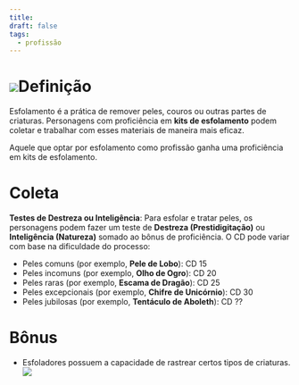```yaml
---
title: 
draft: false
tags:
  - profissão
---
```

# ![](o9bzvtqr.bmp)Definição
Esfolamento é a prática de remover peles, couros ou outras partes de criaturas. Personagens com proficiência em **kits de esfolamento** podem coletar e trabalhar com esses materiais de maneira mais eficaz.

Aquele que optar por esfolamento como profissão ganha uma proficiência em kits de esfolamento.
# Coleta
**Testes de Destreza ou Inteligência**: Para esfolar e tratar peles, os personagens podem fazer um teste de **Destreza (Prestidigitação)** ou **Inteligência (Natureza)** somado ao bônus de proficiência. O CD pode variar com base na dificuldade do processo:
- Peles comuns (por exemplo, **Pele de Lobo**): CD 15
- Peles incomuns (por exemplo, **Olho de Ogro**): CD 20
- Peles raras (por exemplo, **Escama de Dragão**): CD 25
- Peles excepcionais (por exemplo, **Chifre de Unicórnio**): CD 30
- Peles jubilosas (por exemplo, **Tentáculo de Aboleth**): CD ??
# Bônus
- Esfoladores possuem a capacidade de rastrear certos tipos de criaturas.![](wfvp70x3.bmp)